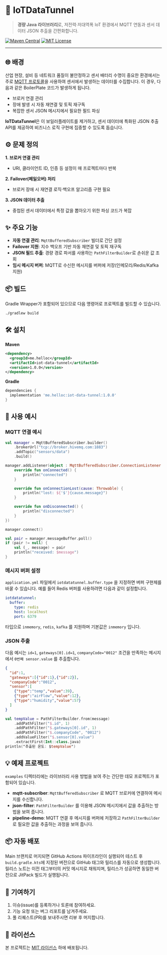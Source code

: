 # 🚀 IoTDataTunnel

> **경량 Java 라이브러리**로, 저전력·저대역폭 IoT 환경에서 MQTT 연동과 센서 데이터 JSON 추출을 간편화합니다.

[![Maven Central](https://img.shields.io/maven-central/v/me.helloc/iot-data-tunnel)](https://search.maven.org/artifact/me.helloc/iot-data-tunnel)
[![MIT License](https://img.shields.io/badge/license-MIT-blue)](LICENSE)

---

## 🌐 배경

산업 현장, 설비 등 네트워크 품질이 불안정하고 센서 배터리 수명이 중요한 환경에서는 주로 [MQTT 프로토콜](https://mqtt.org/)을 사용하여 센서에서 발생하는 데이터를 수집합니다. 이 경우, 다음과 같은 BoilerPlate 코드가 발생하게 됩니다.

* 브로커 연결 관리
* 장애 발생 시 자동 재연결 및 토픽 재구독
* 복잡한 센서 JSON 메시지에서 필요한 필드 파싱

**IoTDataTunnel**은 이 보일러플레이트를 제거하고, 센서 데이터에 특화된 JSON 추출 API를 제공하여 비즈니스 로직 구현에 집중할 수 있도록 돕습니다.

## ⚙️ 문제 정의

**1. 브로커 연결 관리**

* URI, 클라이언트 ID, 인증 등 설정이 매 프로젝트마다 반복

**2. Failover(페일오버) 처리**

* 브로커 장애 시 재연결 로직·백오프 알고리즘 구현 필요

**3. JSON 데이터 추출**

* 중첩된 센서 데이터에서 특정 값을 뽑아오기 위한 파싱 코드가 복잡

## ✨ 주요 기능

* **자동 연결 관리**: `MqttBufferedSubscriber` 빌더로 간단 설정
* **Failover 지원**: 지수 백오프 기반 자동 재연결 및 토픽 재구독
* **JSON 필드 추출**: 경량 경로 파서를 사용하는 `PathFilterBuilder`로 손쉬운 값 조회
* **임시 메시지 버퍼**: MQTT로 수신한 메시지를 버퍼에 저장(인메모리/Redis/Kafka 지원)

## 📦 빌드

Gradle Wrapper가 포함되어 있으므로 다음 명령어로 프로젝트를 빌드할 수 있습니다.

```bash
./gradlew build
```

## 🛠️ 설치

**Maven**

```xml
<dependency>
  <groupId>me.helloc</groupId>
  <artifactId>iot-data-tunnel</artifactId>
  <version>1.0.0</version>
</dependency>
```

**Gradle**

```groovy
dependencies {
  implementation 'me.helloc:iot-data-tunnel:1.0.0'
}
```

## 🚀 사용 예시

### MQTT 연결 예시

```kotlin
val manager = MqttBufferedSubscriber.builder()
    .brokerUrl("tcp://broker.hivemq.com:1883")
    .addTopic("sensors/data")
    .build()

manager.addListener(object : MqttBufferedSubscriber.ConnectionListener {
    override fun onConnected() {
        println("connected")
    }

    override fun onConnectionLost(cause: Throwable) {
        println("lost: ${'$'}{cause.message}")
    }

    override fun onDisconnected() {
        println("disconnected")
    }
})

manager.connect()

val pair = manager.messageBuffer.poll()
if (pair != null) {
    val (_, message) = pair
    println("received: $message")
}
```

### 메시지 버퍼 설정

`application.yml` 파일에서 `iotdatatunnel.buffer.type` 을 지정하면 버퍼 구현체를 바꿀 수 있습니다.
예를 들어 Redis 버퍼를 사용하려면 다음과 같이 설정합니다.

```yaml
iotdatatunnel:
  buffer:
    type: redis
    host: localhost
    port: 6379
```

타입으로 `inmemory`, `redis`, `kafka` 를 지원하며 기본값은 `inmemory` 입니다.

### JSON 추출

다음 예시는 `id=1`, `gateways[0].id=1`, `companyCode="0012"` 조건을 만족하는 메시지에서
`0번째 sensor.value` 를 추출합니다.

```json
{
  "id":1,
  "gateways":[{"id":1},{"id":2}],
  "companyCode":"0012",
  "sensor":[
    {"type":"temp","value":39},
    {"type":"airFlow","value":12},
    {"type":"humidity","value":57}
  ]
}
```

```kotlin
val tempValue = PathFilterBuilder.from(message)
    .addPathFilter("$.id", 1)
    .addPathFilter("$.gateways[0].id", 1)
    .addPathFilter("$.companyCode", "0012")
    .addValueFilter("$.sensor[0].value")
    .extractFirst(Int::class.java)
println("추출된 온도: $tempValue")
```


## 💡 예제 프로젝트

`examples` 디렉터리에는 라이브러리 사용 방법을 보여 주는 간단한 데모 프로젝트가 포함되어 있습니다.

- **mqtt-subscriber**: `MqttBufferedSubscriber` 로 MQTT 브로커에 연결하여 메시지를 수신합니다.
- **json-filter**: `PathFilterBuilder` 를 이용해 JSON 메시지에서 값을 추출하는 방법을 보여 줍니다.
- **pipeline-demo**: MQTT 연결 후 메시지를 버퍼에 저장하고 `PathFilterBuilder` 로 필요한 값을 추출하는 과정을 보여 줍니다.

## 📦 자동 배포

Main 브랜치로 머지되면 GitHub Actions 파이프라인이 실행되어 테스트 후 `build.gradle.kts`에 지정된
버전으로 GitHub 태그와 릴리스를 자동으로 생성합니다. 릴리스 노트는 이전 태그부터의 커밋 메시지로
채워지며, 릴리스가 성공하면 동일한 버전으로 JitPack 빌드가 실행됩니다.

## 🤝 기여하기

1. 이슈(issue)를 등록하거나 토론에 참여하세요.
2. 기능 요청 또는 버그 리포트를 남겨주세요.
3. 풀 리퀘스트(PR)를 보내주시면 리뷰 후 머지합니다.

## 📄 라이선스

본 프로젝트는 [MIT 라이선스](LICENSE) 하에 배포됩니다.

